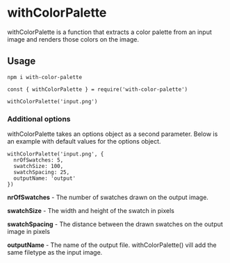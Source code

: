 # withColorPalette

withColorPalette is a function that extracts a color palette from an input image
and renders those colors on the image.

## Usage
```
npm i with-color-palette
```
```
const { withColorPalette } = require('with-color-palette')

withColorPalette('input.png')
```


### Additional options
withColorPalette takes an options object as a second parameter.
Below is an example with default values for the options object.

```
withColorPalette('input.png', {
  nrOfSwatches: 5,
  swatchSize: 100,
  swatchSpacing: 25,
  outputName: 'output'
})
```

**nrOfSwatches** - The number of swatches drawn on the output image.

**swatchSize** - The width and height of the swatch in pixels

**swatchSpacing** - The distance between the drawn swatches on the output image in pixels

**outputName** - The name of the output file. withColorPalette() vill add the same filetype as the input image.
